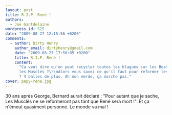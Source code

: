 ```yaml
---
layout: post
title: R.I.P. René !
authors:
  - Joe Gantdelaine
wordpress_id: 525
date: "2009-08-27 12:15:56 +0200"
comments:
  - author: Dirty Henry
    author_email: dirtyhenry@gmail.com
    date: "2009-08-27 17:50:05 +0200"
    title: R.I.P. René !
    content:
      "Ca veut dire qu'on peut recycler toutes les blagues sur les Beatles avec
      les Musclés ?\r\nAlors vous savez ce qu'il faut pour reformer les Musclés
      ? 4 balles de plus. Ah non merde, ça marche pas."
cover: papy-rene.jpg
---
```


30 ans après George, Bernard aurait déclaré : "Pour autant que je sache, Les
Musclés ne se reformeront pas tant que René sera mort !". Et ça n'émeut
quasiment personne. Le monde va mal !
